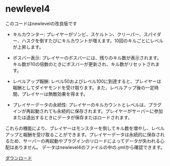# newlevel4

このコードはnewlevelの改良版です

- キルカウンター: プレイヤーがゾンビ、スケルトン、クリーパー、スパイダー、ハスクを倒すたびにキルカウントが増えます。10回のキルごとにレベルが上昇します。

- ボスバー表示: プレイヤーのボスバーには、残りのキル数が表示されます。キル数が10の倍数のときにボスバーが更新され、キル数がリセットされます。

- レベルアップ報酬: レベル50およびレベル100に到達すると、プレイヤーは報酬としてダイヤモンドを受け取ります。また、レベルアップ後の一定時間、プレイヤーは無敵効果を得ます。

- プレイヤーデータの永続性: プレイヤーのキルカウントとレベルは、プラグインが再起動されても永続的に保存されます。プレイヤーがサーバーに参加または退出するときにデータが保存またはロードされます。

これらの機能により、プレイヤーはモンスターを倒してキル数を増やし、レベルアップと報酬を受け取ることができます。プレイヤーデータは永続的に保存されるため、サーバーの再起動やプラグインのリロードによってデータが失われる心配はありません。
データはnewlevel4のファイルの中の.ymlから確認できます。

[ダウンロード](.newlevel4-1.0.0.jar)
